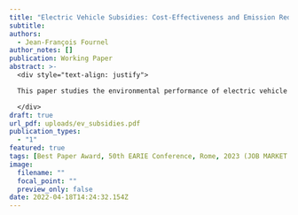 ```yaml
---
title: "Electric Vehicle Subsidies: Cost-Effectiveness and Emission Reductions"
subtitle: 
authors:
  - Jean-François Fournel
author_notes: []
publication: Working Paper
abstract: >-
  <div style="text-align: justify">

  This paper studies the environmental performance of electric vehicle subsidy programs in Canada. I leverage changes in the provincial-level subsidies to study the short-run impact of subsidies on sales and charging station deployment using a natural experiment setting. My findings suggest that subsidies are very effective at increasing electric vehicle adoption, but failed to induce additional charging station installations in the short-run. To evaluate the en- vironmental impact of subsidies, I rely on a structural estimation of the demand for cars and the supply of charging stations. My results suggests that rebate programs led to an increase in adoption of 93%, and an increase in the size of the charging station network by 19%. I take these results as additional evidence of weak network effects. I propose a unified framework to conduct cost-benefit analysis. I estimate the marginal abatement cost of CO2 emissions to be between $325 and $453 per ton, well above conventional estimates of the social cost of carbon. Part of the reason behind these high estimated costs is that half of the subsidies went to infra- marginal consumers who would have purchased an electric vehicle whether or not rebates are available. Finally, I evaluate the performance of two alternative policies: an income threshold on eligibility and a cash for clunker program. I find that the additional emission reductions tied to the removal of clunkers are crucial in improving the environmental performance of rebate programs. 

  </div>
draft: true
url_pdf: uploads/ev_subsidies.pdf
publication_types:
  - "1"
featured: true
tags: [Best Paper Award, 50th EARIE Conference, Rome, 2023 (JOB MARKET PAPER)]
image:
  filename: ""
  focal_point: ""
  preview_only: false
date: 2022-04-18T14:24:32.154Z
---
```

